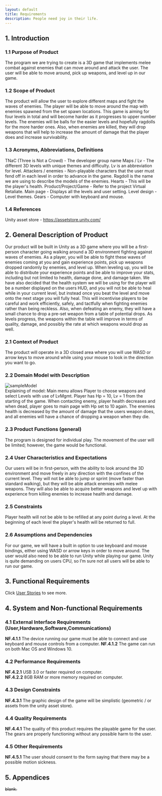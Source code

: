```yaml
---
layout: default
title: Requirements
description: People need joy in their life.
---
```


## 1. Introduction

### 1.1 Purpose of Product

The program we are trying to create is a 3D game that implements melee combat against enemies that can move around and attack the user. The user will be able to move around, pick up weapons, and level up in our game.


### 1.2 Scope of Product

The product will allow the user to explore different maps and fight the waves of enemies. The player will be able to move around the map with enemies spawned from the set spawn locations. This game is aiming for four levels in total and will become harder as it progresses to upper number levels. The enemies will be balls for the easier levels and hopefully ragdolls for the more harder ones. Also, when enemies are killed, they will drop weapons that will help to increase the amount of damage that the player does and increase survivability.


### 1.3 Acronyms, Abbreviations, Definitions

TNaC (Three is Not a Crowd) - The developer group name
Maps / Lv - The different 3D levels with unique themes and difficulty. Lv is an abbreviation for level.
Attackers / enemies - Non-playable characters that the user must fend off in each level in order to advance in the game. Ragdoll is the name we are using to describe the models of the enemies.
Hearts - This will be the player's health.
Product/Project/Game - Refer to the project Virtual Retaliate.
Main page - Displays all the levels and user setting.
Level design - Level themes.
Gears - Computer with keyboard and mouse.


### 1.4 References

Unity asset store - https://assetstore.unity.com/


## 2. General Description of Product

Our product will be built in Unity as a 3D game where you will be a first-person character going walking around a 3D environment fighting against waves of enemies. As a player, you will be able to fight these waves of enemies coming at you and gain experience points, pick up weapons dropped randomly by enemies, and level up. When leveling up, you will be able to distribute your experience points and be able to improve your stats, including but not limited to health, damage done, and damage taken. We have also decided that the health system we will be using for the player will be a number displayed on the users HUD, and you will not be able to heal while in your current level, but instead once you beat the level and move onto the next stage you will fully heal. This will incentivise players to be careful and work efficiently, safely, and tactfully when fighting enemies rather than being reckless. Also, when defeating an enemy, they will have a small chance to drop a pre-set weapon from a table of potential drops. As levels progress, the weapons within the table will improve in terms of quality, damage, and possibly the rate at which weapons would drop as well.


### 2.1 Context of Product

The product will operate in a 3D closed area where you will use WASD or arrow keys to move around while using your mouse to look in the direction you want to go.


### 2.2 Domain Model with Description

![sampleModel](https://user-images.githubusercontent.com/65105285/112574367-b9c09300-8db3-11eb-93e5-bc9bce23f6f2.png?raw=true)  
Explaining of model: Main menu allows Player to choose weapons and select Levels with use of LvMgmt. Player has Hp = 10, Lv = 1 from the starting of the game. When contacting enemy, player health decreases and when dead, player goes to main page with Hp set to 10 again. The enemies health is decreased by the amount of damage that the users weapon does, and all enemies will have a chance of dropping a weapon when they die.


### 2.3 Product Functions (general)
The program is designed for individual play. The movement of the user will be limited; however, the game would be functional.
 
 
### 2.4 User Characteristics and Expectations
Our users will be in first-person, with the ability to look around the 3D environment and move freely in any direction with the confines of the current level. They will not be able to jump or sprint (move faster than standard walking), but they will be able attack enemies with melee weapons. They will also be able to acquire better weapons and level up with experience from killing enemies to increase health and damage.


### 2.5 Constraints
Player health will not be able to be refilled at any point during a level. At the beginning of each level the player's health will be returned to full.


### 2.6 Assumptions and Dependencies
For our game, we will have a built in option to use keyboard and mouse bindings, either using WASD or arrow keys in order to move around. The user would also need to be able to run Unity while playing our game. Unity is quite demanding on users CPU, so I’m sure not all users will be able to run our game.


## 3. Functional Requirements
Click [User Stories](https://jsy4.github.io/TNaC/userstories) to see more.

## 4. System and Non-functional Requirements

### 4.1 External Interface Requirements (User,Hardware,Software,Communications)

**NF.4.1.1** The device running our game must be able to connect and use keyboard and mouse controls from a computer.
**NF.4.1.2** The game can run on both Mac OS and Windows 10.


### 4.2 Performance Requirements

**NF.4.2.1** USB 3.0 or faster required on computer.  
**NF.4.2.2** 8GB RAM or more memory required on computer.  


### 4.3 Design Constraints

**NF.4.3.1** The graphic design of the game will be simplistic (geometric / or assets from the unity asset store).  
 
 
### 4.4 Quality Requirements

**NF.4.4.1** The quality of this product requires the playable game for the user. The gears are properly functioning without any possible harm to the user.  

### 4.5 Other Requirements

**NF.4.5.1** The user should consent to the form saying that there may be a possible motion sickness.  
 
## 5. Appendices
~~blank.~~ 

